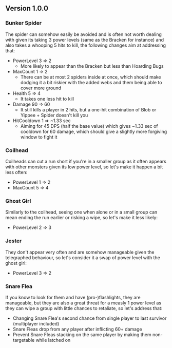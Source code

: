 ## Version 1.0.0

### Bunker Spider
The spider can somehow easily be avoided and is often not worth dealing with given its taking 3 power levels (same as the Bracken for instance) and also takes a whooping 5 hits to kill, the following changes aim at addressing that:
- PowerLevel 3 => 2
  - More likely to appear than the Bracken but less than Hoarding Bugs
- MaxCount 1 => 2
  - There can be at most 2 spiders inside at once, which should make dodging it a bit riskier with the added webs and them being able to cover more ground
- Health 5 => 4
  - It takes one less hit to kill
- Damage 90 => 60
  - It still kills a player in 2 hits, but a one-hit combination of Blob or Yippee + Spider doesn't kill you
- HitCooldown 1 => ~1.33 sec
  - Aiming for 45 DPS (half the base value) which gives ~1.33 sec of cooldown for 60 damage, which should give a slightly more forgiving window to fight it

### Coilhead
Coilheads can cut a run short if you're in a smaller group as it often appears with other monsters given its low power level, so let's make it happen a bit less often:
- PowerLevel 1 => 2
- MaxCount 5 => 4

### Ghost Girl
Similarly to the coilhead, seeing one when alone or in a small group can mean ending the run earlier or risking a wipe, so let's make it less likely:
- PowerLevel 2 => 3

### Jester
They don't appear very often and are somehow manageable given the telegraphed behaviour, so let's consider it a swap of power level with the ghost girl:
- PowerLevel 3 => 2

### Snare Flea
If you know to look for them and have (pro-)flashlights, they are manageable, but they are also a great threat for a measly 1 power level as they can wipe a group with little chances to retaliate, so let's address that:
- Changing Snare Flea's second chance from single player to last survivor (multiplayer included)
- Snare Fleas drop from any player after inflicting 60+ damage
- Prevent Snare Fleas stacking on the same player by making them non-targetable while latched on
